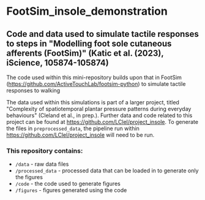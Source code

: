 # FootSim_insole_demonstration
## Code and data used to simulate tactile responses to steps in "Modelling foot sole cutaneous afferents (FootSim)" (Katic et al. (2023), iScience, 105874-105874)

The code used within this mini-repository builds upon that in FootSim (https://github.com/ActiveTouchLab/footsim-python) to simulate tactile responses to walking

The data used within this simulations is part of a larger project, titled "Complexity of spatiotemporal plantar pressure patterns during everyday behaviours" (Cleland et al., in prep.). Further data and code related to this project can be found at https://github.com/LClel/project_insole. To generate the files in `preprocessed_data`, the pipeline run within https://github.com/LClel/project_insole will need to be run.

### This repository contains:
* `/data` - raw data files
* `/processed_data` - processed data that can be loaded in to generate only the figures
* `/code` - the code used to generate figures
* `/figures` - figures generated using the code
